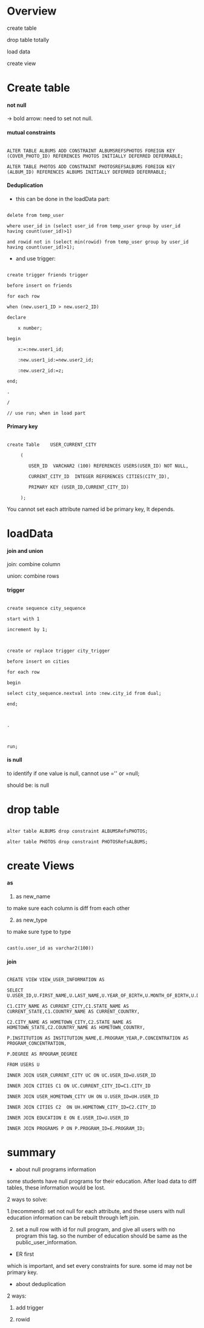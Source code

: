 # Overview

create table

drop table totally

load data

create view

# Create table

#### not null

$\rightarrow$ bold arrow: need to set not null.

#### mutual constraints

```

ALTER TABLE ALBUMS ADD CONSTRAINT ALBUMSREFSPHOTOS FOREIGN KEY (COVER_PHOTO_ID) REFERENCES PHOTOS INITIALLY DEFERRED DEFERRABLE;

ALTER TABLE PHOTOS ADD CONSTRAINT PHOTOSREFSALBUMS FOREIGN KEY (ALBUM_ID) REFERENCES ALBUMS INITIALLY DEFERRED DEFERRABLE;

```

#### Deduplication

- this can be done in the loadData part:

```

delete from temp_user

where user_id in (select user_id from temp_user group by user_id having count(user_id)>1)

and rowid not in (select min(rowid) from temp_user group by user_id having count(user_id)>1);

```

- and use trigger:

```

create trigger friends trigger

before insert on friends

for each row

when (new.user1_ID > new.user2_ID)

declare

    x number;

begin

    x:=:new.user1_id;

    :new.user1_id:=new.user2_id;

    :new.user2_id:=z;

end;

.

/

// use run; when in load part

```

#### Primary key

```

create Table    USER_CURRENT_CITY

     (

        USER_ID  VARCHAR2 (100) REFERENCES USERS(USER_ID) NOT NULL,

        CURRENT_CITY_ID  INTEGER REFERENCES CITIES(CITY_ID),

        PRIMARY KEY (USER_ID,CURRENT_CITY_ID)

     );    

```

You cannot set each attribute named id be primary key, It depends.

# loadData

#### join and union

join: combine column

union: combine rows

#### trigger

```

create sequence city_sequence

start with 1

increment by 1;



create or replace trigger city_trigger

before insert on cities

for each row

begin

select city_sequence.nextval into :new.city_id from dual;

end;



.



run;

```

#### 

#### is null

to identify if one value is null, cannot use ='' or =null;

should be: is null

# drop table

```

alter table ALBUMS drop constraint ALBUMSRefsPHOTOS;

alter table PHOTOS drop constraint PHOTOSRefsALBUMS;

```

# create Views

#### as 

1. as new_name 

to make sure each column is diff from each other

2. as new_type

to make sure type to type

```

cast(u.user_id as varchar2(100))

```

#### join

```

CREATE VIEW VIEW_USER_INFORMATION AS 

SELECT U.USER_ID,U.FIRST_NAME,U.LAST_NAME,U.YEAR_OF_BIRTH,U.MONTH_OF_BIRTH,U.DAY_OF_BIRTH,U.GENDER,

C1.CITY_NAME AS CURRENT_CITY,C1.STATE_NAME AS CURRENT_STATE,C1.COUNTRY_NAME AS CURRENT_COUNTRY,

C2.CITY_NAME AS HOMETOWN_CITY,C2.STATE_NAME AS HOMETOWN_STATE,C2.COUNTRY_NAME AS HOMETOWN_COUNTRY,

P.INSTITUTION AS INSTITUTION_NAME,E.PROGRAM_YEAR,P.CONCENTRATION AS PROGRAM_CONCENTRATION,

P.DEGREE AS RPOGRAM_DEGREE

FROM USERS U 

INNER JOIN USER_CURRENT_CITY UC ON UC.USER_ID=U.USER_ID

INNER JOIN CITIES C1 ON UC.CURRENT_CITY_ID=C1.CITY_ID

INNER JOIN USER_HOMETOWN_CITY UH ON U.USER_ID=UH.USER_ID

INNER JOIN CITIES C2  ON UH.HOMETOWN_CITY_ID=C2.CITY_ID

INNER JOIN EDUCATION E ON E.USER_ID=U.USER_ID 

INNER JOIN PROGRAMS P ON P.PROGRAM_ID=E.PROGRAM_ID;

```

# summary

- about null programs information

some students have null programs for their education. After load data to diff tables, these information would be lost.

2 ways to solve:

1.(recommend): set not null for each attribute, and these users with null education information can be rebuilt through left join.

2. set a null row with id for null program, and give all users with no program this tag. so the number of education should be same as the public_user_information.

- ER first

which is important, and set every constraints for sure. some id may not be primary key.

- about deduplication

2 ways:

1. add trigger

2. rowid



